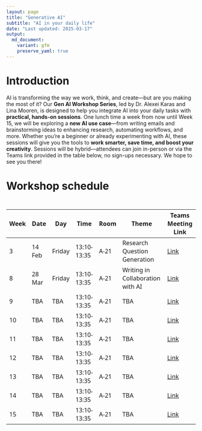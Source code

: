 ```yaml
---
layout: page
title: "Generative AI"
subtitle: "AI in your daily life"
date: "Last updated: 2025-03-17"
output:
  md_document:
    variant: gfm
    preserve_yaml: true
---
```


# Introduction

AI is transforming the way we work, think, and create—but are you making
the most of it? Our **Gen AI Workshop Series**, led by Dr. Alexei Karas
and Lina Mooren, is designed to help you integrate AI into your daily
tasks with **practical, hands-on sessions**. One lunch time a week from
now until Week 15, we will be exploring a **new AI use case**—from
writing emails and brainstorming ideas to enhancing research, automating
workflows, and more. Whether you’re a beginner or already experimenting
with AI, these sessions will give you the tools to **work smarter, save
time, and boost your creativity**. Sessions will be hybrid—attendees can
join in-person or via the Teams link provided in the table below, no
sign-ups necessary. We hope to see you there!

# Workshop schedule

<div id="bucijndnzi" style="padding-left:0px;padding-right:0px;padding-top:10px;padding-bottom:10px;overflow-x:auto;overflow-y:auto;width:auto;height:auto;">
<style>#bucijndnzi table {
  font-family: system-ui, 'Segoe UI', Roboto, Helvetica, Arial, sans-serif, 'Apple Color Emoji', 'Segoe UI Emoji', 'Segoe UI Symbol', 'Noto Color Emoji';
  -webkit-font-smoothing: antialiased;
  -moz-osx-font-smoothing: grayscale;
}
&#10;#bucijndnzi thead, #bucijndnzi tbody, #bucijndnzi tfoot, #bucijndnzi tr, #bucijndnzi td, #bucijndnzi th {
  border-style: none;
}
&#10;#bucijndnzi p {
  margin: 0;
  padding: 0;
}
&#10;#bucijndnzi .gt_table {
  display: table;
  border-collapse: collapse;
  line-height: normal;
  margin-left: auto;
  margin-right: auto;
  color: #333333;
  font-size: 16px;
  font-weight: normal;
  font-style: normal;
  background-color: #FFFFFF;
  width: auto;
  border-top-style: solid;
  border-top-width: 2px;
  border-top-color: #A8A8A8;
  border-right-style: none;
  border-right-width: 2px;
  border-right-color: #D3D3D3;
  border-bottom-style: solid;
  border-bottom-width: 2px;
  border-bottom-color: #A8A8A8;
  border-left-style: none;
  border-left-width: 2px;
  border-left-color: #D3D3D3;
}
&#10;#bucijndnzi .gt_caption {
  padding-top: 4px;
  padding-bottom: 4px;
}
&#10;#bucijndnzi .gt_title {
  color: #333333;
  font-size: 125%;
  font-weight: initial;
  padding-top: 4px;
  padding-bottom: 4px;
  padding-left: 5px;
  padding-right: 5px;
  border-bottom-color: #FFFFFF;
  border-bottom-width: 0;
}
&#10;#bucijndnzi .gt_subtitle {
  color: #333333;
  font-size: 85%;
  font-weight: initial;
  padding-top: 3px;
  padding-bottom: 5px;
  padding-left: 5px;
  padding-right: 5px;
  border-top-color: #FFFFFF;
  border-top-width: 0;
}
&#10;#bucijndnzi .gt_heading {
  background-color: #FFFFFF;
  text-align: center;
  border-bottom-color: #FFFFFF;
  border-left-style: none;
  border-left-width: 1px;
  border-left-color: #D3D3D3;
  border-right-style: none;
  border-right-width: 1px;
  border-right-color: #D3D3D3;
}
&#10;#bucijndnzi .gt_bottom_border {
  border-bottom-style: solid;
  border-bottom-width: 2px;
  border-bottom-color: #D3D3D3;
}
&#10;#bucijndnzi .gt_col_headings {
  border-top-style: solid;
  border-top-width: 2px;
  border-top-color: #D3D3D3;
  border-bottom-style: solid;
  border-bottom-width: 2px;
  border-bottom-color: #D3D3D3;
  border-left-style: none;
  border-left-width: 1px;
  border-left-color: #D3D3D3;
  border-right-style: none;
  border-right-width: 1px;
  border-right-color: #D3D3D3;
}
&#10;#bucijndnzi .gt_col_heading {
  color: #333333;
  background-color: #FFFFFF;
  font-size: 100%;
  font-weight: normal;
  text-transform: inherit;
  border-left-style: none;
  border-left-width: 1px;
  border-left-color: #D3D3D3;
  border-right-style: none;
  border-right-width: 1px;
  border-right-color: #D3D3D3;
  vertical-align: bottom;
  padding-top: 5px;
  padding-bottom: 6px;
  padding-left: 5px;
  padding-right: 5px;
  overflow-x: hidden;
}
&#10;#bucijndnzi .gt_column_spanner_outer {
  color: #333333;
  background-color: #FFFFFF;
  font-size: 100%;
  font-weight: normal;
  text-transform: inherit;
  padding-top: 0;
  padding-bottom: 0;
  padding-left: 4px;
  padding-right: 4px;
}
&#10;#bucijndnzi .gt_column_spanner_outer:first-child {
  padding-left: 0;
}
&#10;#bucijndnzi .gt_column_spanner_outer:last-child {
  padding-right: 0;
}
&#10;#bucijndnzi .gt_column_spanner {
  border-bottom-style: solid;
  border-bottom-width: 2px;
  border-bottom-color: #D3D3D3;
  vertical-align: bottom;
  padding-top: 5px;
  padding-bottom: 5px;
  overflow-x: hidden;
  display: inline-block;
  width: 100%;
}
&#10;#bucijndnzi .gt_spanner_row {
  border-bottom-style: hidden;
}
&#10;#bucijndnzi .gt_group_heading {
  padding-top: 8px;
  padding-bottom: 8px;
  padding-left: 5px;
  padding-right: 5px;
  color: #333333;
  background-color: #FFFFFF;
  font-size: 100%;
  font-weight: initial;
  text-transform: inherit;
  border-top-style: solid;
  border-top-width: 2px;
  border-top-color: #D3D3D3;
  border-bottom-style: solid;
  border-bottom-width: 2px;
  border-bottom-color: #D3D3D3;
  border-left-style: none;
  border-left-width: 1px;
  border-left-color: #D3D3D3;
  border-right-style: none;
  border-right-width: 1px;
  border-right-color: #D3D3D3;
  vertical-align: middle;
  text-align: left;
}
&#10;#bucijndnzi .gt_empty_group_heading {
  padding: 0.5px;
  color: #333333;
  background-color: #FFFFFF;
  font-size: 100%;
  font-weight: initial;
  border-top-style: solid;
  border-top-width: 2px;
  border-top-color: #D3D3D3;
  border-bottom-style: solid;
  border-bottom-width: 2px;
  border-bottom-color: #D3D3D3;
  vertical-align: middle;
}
&#10;#bucijndnzi .gt_from_md > :first-child {
  margin-top: 0;
}
&#10;#bucijndnzi .gt_from_md > :last-child {
  margin-bottom: 0;
}
&#10;#bucijndnzi .gt_row {
  padding-top: 8px;
  padding-bottom: 8px;
  padding-left: 5px;
  padding-right: 5px;
  margin: 10px;
  border-top-style: solid;
  border-top-width: 1px;
  border-top-color: #D3D3D3;
  border-left-style: none;
  border-left-width: 1px;
  border-left-color: #D3D3D3;
  border-right-style: none;
  border-right-width: 1px;
  border-right-color: #D3D3D3;
  vertical-align: middle;
  overflow-x: hidden;
}
&#10;#bucijndnzi .gt_stub {
  color: #333333;
  background-color: #FFFFFF;
  font-size: 100%;
  font-weight: initial;
  text-transform: inherit;
  border-right-style: solid;
  border-right-width: 2px;
  border-right-color: #D3D3D3;
  padding-left: 5px;
  padding-right: 5px;
}
&#10;#bucijndnzi .gt_stub_row_group {
  color: #333333;
  background-color: #FFFFFF;
  font-size: 100%;
  font-weight: initial;
  text-transform: inherit;
  border-right-style: solid;
  border-right-width: 2px;
  border-right-color: #D3D3D3;
  padding-left: 5px;
  padding-right: 5px;
  vertical-align: top;
}
&#10;#bucijndnzi .gt_row_group_first td {
  border-top-width: 2px;
}
&#10;#bucijndnzi .gt_row_group_first th {
  border-top-width: 2px;
}
&#10;#bucijndnzi .gt_summary_row {
  color: #333333;
  background-color: #FFFFFF;
  text-transform: inherit;
  padding-top: 8px;
  padding-bottom: 8px;
  padding-left: 5px;
  padding-right: 5px;
}
&#10;#bucijndnzi .gt_first_summary_row {
  border-top-style: solid;
  border-top-color: #D3D3D3;
}
&#10;#bucijndnzi .gt_first_summary_row.thick {
  border-top-width: 2px;
}
&#10;#bucijndnzi .gt_last_summary_row {
  padding-top: 8px;
  padding-bottom: 8px;
  padding-left: 5px;
  padding-right: 5px;
  border-bottom-style: solid;
  border-bottom-width: 2px;
  border-bottom-color: #D3D3D3;
}
&#10;#bucijndnzi .gt_grand_summary_row {
  color: #333333;
  background-color: #FFFFFF;
  text-transform: inherit;
  padding-top: 8px;
  padding-bottom: 8px;
  padding-left: 5px;
  padding-right: 5px;
}
&#10;#bucijndnzi .gt_first_grand_summary_row {
  padding-top: 8px;
  padding-bottom: 8px;
  padding-left: 5px;
  padding-right: 5px;
  border-top-style: double;
  border-top-width: 6px;
  border-top-color: #D3D3D3;
}
&#10;#bucijndnzi .gt_last_grand_summary_row_top {
  padding-top: 8px;
  padding-bottom: 8px;
  padding-left: 5px;
  padding-right: 5px;
  border-bottom-style: double;
  border-bottom-width: 6px;
  border-bottom-color: #D3D3D3;
}
&#10;#bucijndnzi .gt_striped {
  background-color: rgba(128, 128, 128, 0.05);
}
&#10;#bucijndnzi .gt_table_body {
  border-top-style: solid;
  border-top-width: 2px;
  border-top-color: #D3D3D3;
  border-bottom-style: solid;
  border-bottom-width: 2px;
  border-bottom-color: #D3D3D3;
}
&#10;#bucijndnzi .gt_footnotes {
  color: #333333;
  background-color: #FFFFFF;
  border-bottom-style: none;
  border-bottom-width: 2px;
  border-bottom-color: #D3D3D3;
  border-left-style: none;
  border-left-width: 2px;
  border-left-color: #D3D3D3;
  border-right-style: none;
  border-right-width: 2px;
  border-right-color: #D3D3D3;
}
&#10;#bucijndnzi .gt_footnote {
  margin: 0px;
  font-size: 90%;
  padding-top: 4px;
  padding-bottom: 4px;
  padding-left: 5px;
  padding-right: 5px;
}
&#10;#bucijndnzi .gt_sourcenotes {
  color: #333333;
  background-color: #FFFFFF;
  border-bottom-style: none;
  border-bottom-width: 2px;
  border-bottom-color: #D3D3D3;
  border-left-style: none;
  border-left-width: 2px;
  border-left-color: #D3D3D3;
  border-right-style: none;
  border-right-width: 2px;
  border-right-color: #D3D3D3;
}
&#10;#bucijndnzi .gt_sourcenote {
  font-size: 90%;
  padding-top: 4px;
  padding-bottom: 4px;
  padding-left: 5px;
  padding-right: 5px;
}
&#10;#bucijndnzi .gt_left {
  text-align: left;
}
&#10;#bucijndnzi .gt_center {
  text-align: center;
}
&#10;#bucijndnzi .gt_right {
  text-align: right;
  font-variant-numeric: tabular-nums;
}
&#10;#bucijndnzi .gt_font_normal {
  font-weight: normal;
}
&#10;#bucijndnzi .gt_font_bold {
  font-weight: bold;
}
&#10;#bucijndnzi .gt_font_italic {
  font-style: italic;
}
&#10;#bucijndnzi .gt_super {
  font-size: 65%;
}
&#10;#bucijndnzi .gt_footnote_marks {
  font-size: 75%;
  vertical-align: 0.4em;
  position: initial;
}
&#10;#bucijndnzi .gt_asterisk {
  font-size: 100%;
  vertical-align: 0;
}
&#10;#bucijndnzi .gt_indent_1 {
  text-indent: 5px;
}
&#10;#bucijndnzi .gt_indent_2 {
  text-indent: 10px;
}
&#10;#bucijndnzi .gt_indent_3 {
  text-indent: 15px;
}
&#10;#bucijndnzi .gt_indent_4 {
  text-indent: 20px;
}
&#10;#bucijndnzi .gt_indent_5 {
  text-indent: 25px;
}
&#10;#bucijndnzi .katex-display {
  display: inline-flex !important;
  margin-bottom: 0.75em !important;
}
&#10;#bucijndnzi div.Reactable > div.rt-table > div.rt-thead > div.rt-tr.rt-tr-group-header > div.rt-th-group:after {
  height: 0px !important;
}
</style>
<table class="gt_table" data-quarto-disable-processing="false" data-quarto-bootstrap="false">
  <thead>
    <tr class="gt_col_headings">
      <th class="gt_col_heading gt_columns_bottom_border gt_right" rowspan="1" colspan="1" scope="col" id="Week">Week</th>
      <th class="gt_col_heading gt_columns_bottom_border gt_left" rowspan="1" colspan="1" scope="col" id="Date">Date</th>
      <th class="gt_col_heading gt_columns_bottom_border gt_left" rowspan="1" colspan="1" scope="col" id="Day">Day</th>
      <th class="gt_col_heading gt_columns_bottom_border gt_right" rowspan="1" colspan="1" scope="col" id="Time">Time</th>
      <th class="gt_col_heading gt_columns_bottom_border gt_left" rowspan="1" colspan="1" scope="col" id="Room">Room</th>
      <th class="gt_col_heading gt_columns_bottom_border gt_left" rowspan="1" colspan="1" scope="col" id="Theme">Theme</th>
      <th class="gt_col_heading gt_columns_bottom_border gt_center" rowspan="1" colspan="1" scope="col" id="Teams-Meeting-Link">Teams Meeting Link</th>
    </tr>
  </thead>
  <tbody class="gt_table_body">
    <tr><td headers="Week" class="gt_row gt_right">3</td>
<td headers="Date" class="gt_row gt_left">14 Feb</td>
<td headers="Day" class="gt_row gt_left">Friday</td>
<td headers="Time" class="gt_row gt_right">13:10-13:35</td>
<td headers="Room" class="gt_row gt_left">A-21</td>
<td headers="Theme" class="gt_row gt_left">Research Question Generation</td>
<td headers="Teams Meeting Link" class="gt_row gt_center"><a href="https://teams.microsoft.com/l/meetup-join/19%3ameeting_Y2FkM2FmOWEtNzAwOS00MWFkLWI3YjEtODY0MTc5NzNjYTNl%40thread.v2/0?context=%7b%22Tid%22%3a%2263817156-fe48-40a1-8277-19db53d4dc59%22%2c%22Oid%22%3a%22990a9d0c-2360-44a5-a12a-7400af696e17%22%7d">Link</a></td></tr>
    <tr><td headers="Week" class="gt_row gt_right">8</td>
<td headers="Date" class="gt_row gt_left">28 Mar</td>
<td headers="Day" class="gt_row gt_left">Friday</td>
<td headers="Time" class="gt_row gt_right">13:10-13:35</td>
<td headers="Room" class="gt_row gt_left">A-21</td>
<td headers="Theme" class="gt_row gt_left">Writing in Collaboration with AI</td>
<td headers="Teams Meeting Link" class="gt_row gt_center"><a href="https://teams.microsoft.com/l/meetup-join/19%3ameeting_ZjExNWYyMjUtYmU3OS00NjZmLWIwNTYtZmVjMDk4ODM5NDJh%40thread.v2/0?context=%7b%22Tid%22%3a%2263817156-fe48-40a1-8277-19db53d4dc59%22%2c%22Oid%22%3a%22990a9d0c-2360-44a5-a12a-7400af696e17%22%7d">Link</a></td></tr>
    <tr><td headers="Week" class="gt_row gt_right">9</td>
<td headers="Date" class="gt_row gt_left">TBA</td>
<td headers="Day" class="gt_row gt_left">TBA</td>
<td headers="Time" class="gt_row gt_right">13:10-13:35</td>
<td headers="Room" class="gt_row gt_left">A-21</td>
<td headers="Theme" class="gt_row gt_left">TBA</td>
<td headers="Teams Meeting Link" class="gt_row gt_center"><a href="">Link</a></td></tr>
    <tr><td headers="Week" class="gt_row gt_right">10</td>
<td headers="Date" class="gt_row gt_left">TBA</td>
<td headers="Day" class="gt_row gt_left">TBA</td>
<td headers="Time" class="gt_row gt_right">13:10-13:35</td>
<td headers="Room" class="gt_row gt_left">A-21</td>
<td headers="Theme" class="gt_row gt_left">TBA</td>
<td headers="Teams Meeting Link" class="gt_row gt_center"><a href="">Link</a></td></tr>
    <tr><td headers="Week" class="gt_row gt_right">11</td>
<td headers="Date" class="gt_row gt_left">TBA</td>
<td headers="Day" class="gt_row gt_left">TBA</td>
<td headers="Time" class="gt_row gt_right">13:10-13:35</td>
<td headers="Room" class="gt_row gt_left">A-21</td>
<td headers="Theme" class="gt_row gt_left">TBA</td>
<td headers="Teams Meeting Link" class="gt_row gt_center"><a href="">Link</a></td></tr>
    <tr><td headers="Week" class="gt_row gt_right">12</td>
<td headers="Date" class="gt_row gt_left">TBA</td>
<td headers="Day" class="gt_row gt_left">TBA</td>
<td headers="Time" class="gt_row gt_right">13:10-13:35</td>
<td headers="Room" class="gt_row gt_left">A-21</td>
<td headers="Theme" class="gt_row gt_left">TBA</td>
<td headers="Teams Meeting Link" class="gt_row gt_center"><a href="">Link</a></td></tr>
    <tr><td headers="Week" class="gt_row gt_right">13</td>
<td headers="Date" class="gt_row gt_left">TBA</td>
<td headers="Day" class="gt_row gt_left">TBA</td>
<td headers="Time" class="gt_row gt_right">13:10-13:35</td>
<td headers="Room" class="gt_row gt_left">A-21</td>
<td headers="Theme" class="gt_row gt_left">TBA</td>
<td headers="Teams Meeting Link" class="gt_row gt_center"><a href="">Link</a></td></tr>
    <tr><td headers="Week" class="gt_row gt_right">14</td>
<td headers="Date" class="gt_row gt_left">TBA</td>
<td headers="Day" class="gt_row gt_left">TBA</td>
<td headers="Time" class="gt_row gt_right">13:10-13:35</td>
<td headers="Room" class="gt_row gt_left">A-21</td>
<td headers="Theme" class="gt_row gt_left">TBA</td>
<td headers="Teams Meeting Link" class="gt_row gt_center"><a href="">Link</a></td></tr>
    <tr><td headers="Week" class="gt_row gt_right">15</td>
<td headers="Date" class="gt_row gt_left">TBA</td>
<td headers="Day" class="gt_row gt_left">TBA</td>
<td headers="Time" class="gt_row gt_right">13:10-13:35</td>
<td headers="Room" class="gt_row gt_left">A-21</td>
<td headers="Theme" class="gt_row gt_left">TBA</td>
<td headers="Teams Meeting Link" class="gt_row gt_center"><a href="">Link</a></td></tr>
  </tbody>
  &#10;  
</table>
</div>
